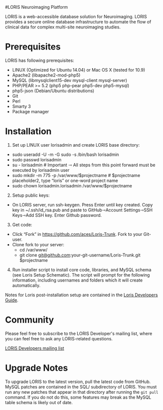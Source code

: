 #LORIS Neuroimaging Platform

LORIS is a web-accessible database solution for Neuroimaging. LORIS provides a secure online database infrastructure to automate the flow of clinical data for complex multi-site neuroimaging studies.

# Prerequisites

LORIS has following prerequisites:

 * LINUX (Optimized for Ubuntu 14.04) or Mac OS X (tested for 10.9)
 * Apache2 (libapache2-mod-php5)
 * MySQL (libmysqlclient15-dev mysql-client mysql-server)
 * PHP/PEAR >= 5.2 (php5 php-pear php5-dev php5-mysql)
 * php5-json (Debian/Ubuntu distributions) 
 * Git
 * Perl
 * Smarty 3
 * Package manager

# Installation 

1) Set up LINUX user lorisadmin and create LORIS base directory:
 * sudo useradd -U -m -G sudo -s /bin/bash lorisadmin
 * sudo passwd lorisadmin
 * su - lorisadmin   # Important ⇾ All steps from this point forward must be executed by lorisadmin user
 * sudo mkdir -m 775 -p /var/www/$projectname  # $projectname placeholder2, type “loris” or one-word project name
 * sudo chown lorisadmin.lorisadmin /var/www/$projectname

2) Setup public keys: 
 * On LORIS server, run ssh-keygen. Press Enter until key created. Copy key in ~/.ssh/id_rsa.pub and paste to GitHub⇾Account Settings⇾SSH Keys⇾Add SSH key. Enter Github password.

3) Get code: 
 * Click “Fork” in https://github.com/aces/Loris-Trunk. Fork to your Git-user. 
 * Clone fork to your server: 
    * cd /var/www/ 
    * git clone git@github.com:your-git-username/Loris-Trunk.git $projectname

4) Run installer script to install core code, libraries, and MySQL schema (see Loris Setup Schematic). The script will prompt for the following information, including usernames and folders which it will create automatically.


Notes for Loris post-installation setup are contained in the [Loris Developers Guide](https://docs.google.com/document/d/129T2SfqzKTTOkoXRykzCLe5Vy70A9Dzjw1O3vqgwsPQ).

# Community
Please feel free to subscribe to the LORIS Developer's mailing list, where you can feel free to ask any LORIS-related questions.

[LORIS Developers mailing list](http://www.bic.mni.mcgill.ca/mailman/listinfo/loris-dev)

# Upgrade Notes

To upgrade LORIS to the latest version, pull the latest code from GitHub. MySQL patches are contained in the SQL/ subdirectory of LORIS. You must run any new patches that appear in that directory after running the `git pull` command. If you do not do this, some features may break as the MySQL table schema is likely out of date.

